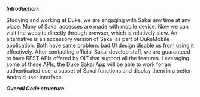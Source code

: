 _**Introduction**_:

Studying and working at Duke, we are engaging with Sakai any time at any place. Many of Sakai accesses are made with mobile device. Now we can visit the website directly
through browser, which is relatively slow. An alternative is an accessory version of Sakai as part of DukeMobile application. Both have same problem: bad UI design disable us from
using it effectively. After contacting official Sakai develop staff, we are guaranteed to have REST APIs offered by OIT that support all the features. Leveraging some of these APIs, the
Duke Sakai App will be able to work for an authenticated user a subset of Sakai functions and display them in a better Android user interface.



_**Overall Code structure**_:


